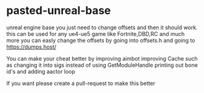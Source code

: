 # pasted-unreal-base
unreal engine base you just need to change offsets and then it should work.
this can be used for any ue4-ue5 game like Fortnite,DBD,RC and much more you can easly change the offsets by going into offsets.h and going to https://dumps.host/

You can make your cheat better by
improving aimbot
improving Cache such as changing it into sigs instead of using GetModuleHandle
printing out bone id's
and adding aactor loop

If you want please create a pull-request to make this better
